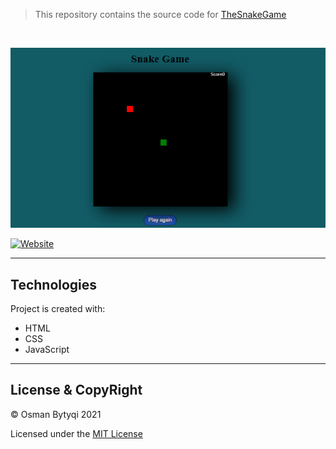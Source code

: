

  
   > This repository contains the source code  for [TheSnakeGame](https://osmanbytyqi.github.io/TheGame/)


  <br/>
  
  
<p align="center">
  <img src="Screenshot_2.png">
</p>

[![Website](https://img.shields.io/website?down_color=red&down_message=down&label=Game&logo=github&style=for-the-badge&up_color=blue&up_message=up&url=https%3A%2F%2Fthegamee.netlify.app%2F)](https://osmanbytyqi.github.io/TheGame/)

---
 ## Technologies 
 Project is created with:
 * HTML
 * CSS
 * JavaScript
 ---
  ## License & CopyRight
 
 © Osman Bytyqi 2021

 Licensed under the [MIT License](https://github.com/OsmanBytyqi/TheGame/blob/master/LICENSE)

 
